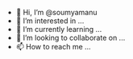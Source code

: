 - 👋 Hi, I’m @soumyamanu
- 👀 I’m interested in ...
- 🌱 I’m currently learning ...
- 💞️ I’m looking to collaborate on ...
- 📫 How to reach me ...

<!---
soumyamanu/soumyamanu is a ✨ special ✨ repository because its `README.md` (this file) appears on your GitHub profile.
You can click the Preview link to take a look at your changes.
--->
